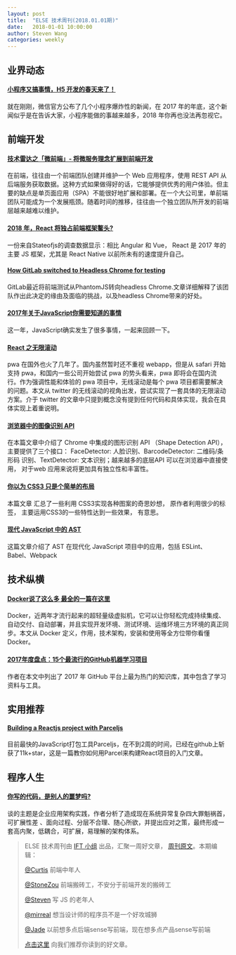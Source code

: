 ```yaml
---
layout: post
title:  "ELSE 技术周刊(2018.01.01期)"
date:   2018-01-01 10:00:00
author: Steven Wang
categories: weekly
---
```


## 业界动态

#### [小程序又搞事情，H5 开发的春天来了！](https://zhuanlan.zhihu.com/p/32451197)

就在刚刚，微信官方公布了几个小程序爆炸性的新闻，在 2017 年的年底，这个新闻似乎是在告诉大家，小程序能做的事越来越多，2018 年你再也没法再忽视它。

## 前端开发

#### [技术雷达之「微前端」- 将微服务理念扩展到前端开发](https://zhuanlan.zhihu.com/p/32378432?utm_medium=social&utm_source=wechat_session&from=singlemessage&isappinstalled=0)

在前端，往往由一个前端团队创建并维护一个 Web 应用程序，使用 REST API 从后端服务获取数据。这种方式如果做得好的话，它能够提供优秀的用户体验。但主要的缺点是单页面应用（SPA）不能很好地扩展和部署。在一个大公司里，单前端团队可能成为一个发展瓶颈。随着时间的推移，往往由一个独立团队所开发的前端层越来越难以维护。

#### [2018 年，React 将独占前端框架鳌头?](https://mp.weixin.qq.com/s/vGKkyXznXAcwO31Us3DagQ)

一份来自Stateofjs的调查数据显示：相比 Angular 和 Vue， React 是 2017 年的主要 JS 框架，尤其是 React Native 以前所未有的速度提升自己。

#### [How GitLab switched to Headless Chrome for testing](https://about.gitlab.com/2017/12/19/moving-to-headless-chrome/)

GitLab最近将前端测试从PhantomJS转向headless Chrome.文章详细解释了该团队作出此决定的缘由及面临的挑战，以及headless Chrome带来的好处。

#### [2017年关于JavaScript你需要知道的事情](https://zhuanlan.zhihu.com/p/32298468)

这一年，JavaScript确实发生了很多事情，一起来回顾一下。

#### [React 之无限滚动](https://zhuanlan.zhihu.com/p/32075662)

pwa 在国外也火了几年了。国内虽然暂时还不重视 webapp，但是从 safari 开始支持 pwa，和国内一些公司开始尝试 pwa 的势头看来，pwa 即将会在国内流行。作为强调性能和体验的 pwa 项目中，无线滚动是每个 pwa 项目都需要解决的问题。本文从 twitter 的无线滚动的视角出发，尝试实现了一套具体的无限滚动方案。介于 twitter 的文章中只提到概念没有提到任何代码和具体实现，我会在具体实现上着重说明。

#### [浏览器中的图像识别 API](https://qiutc.me/post/shape-detection-api.html#comment-wrap)

在本篇文章中介绍了 Chrome 中集成的图形识别 API （Shape Detection API），主要提供了三个接口： FaceDetector: 人脸识别、BarcodeDetector: 二维码/条形码 识别、TextDetector: 文本识别；越来越多的底层API 可以在浏览器中直接使用， 对于web 应用来说将更加具有独立性和丰富性。

#### [你以为 CSS3 只是个简单的布局](https://juejin.im/post/5a446d19f265da43052eebcc)

本篇文章 汇总了一些利用 CSS3实现各种图案的奇思妙想， 原作者利用很少的标签， 主要运用CSS3的一些特性达到一些效果， 有意思。

#### [现代 JavaScript 中的 AST](https://www.jianshu.com/p/82894a71376e)

这篇文章介绍了 AST 在现代化 JavaScript 项目中的应用，包括 ESLint、Babel、Webpack

## 技术纵横

#### [Docker说了这么多 最全的一篇在这里](https://mp.weixin.qq.com/s/r6Zj9Umlc9v_rqplq8207A)

Docker，近两年才流行起来的超轻量级虚拟机，它可以让你轻松完成持续集成、自动交付、自动部署，并且实现开发环境、测试环境、运维环境三方环境的真正同步。本文从 Docker 定义，作用，技术架构，安装和使用等全方位带你看懂 Docker。

#### [2017年度盘点：15个最流行的GitHub机器学习项目](https://mp.weixin.qq.com/s/1HqAPV7l5Oi4xKqpN6q5GA)

作者在本文中列出了 2017 年 GitHub 平台上最为热门的知识库，其中包含了学习资料与工具。

## 实用推荐

#### [Building a Reactjs project with Parceljs](https://blog.vigneshm.com/building-a-reactjs-project-with-parceljs-d88cdd178e50)

目前最快的JavaScript打包工具Parceljs，在不到2周的时间，已经在github上斩获了11k+star，这是一篇教你如何用Parcel来构建React项目的入门文章。

## 程序人生

#### [你写的代码，是别人的噩梦吗?](http://geek.csdn.net/news/detail/248211)

谈的主题是企业应用架构实践，作者分析了造成现在系统异常复杂四大罪魁祸首，可扩展性差 、面向过程、分层不合理、随心所欲，并提出应对之策，最终形成一套高内聚，低耦合，可扩展，易理解的架构体系。


> ELSE 技术周刊由 [IFT 小组](https://github.com/CtripFE) 出品，汇聚一周好文章， [周刊原文](https://zhuanlan.zhihu.com/p/32520268)。本期编辑：
>
> [@Curtis](https://github.com/CurtisCBS) 前端中年人
>
> [@StoneZou](https://github.com/stoneyong) 前端搬砖工，不安分于前端开发的搬砖工
>
> [@Steven](https://github.com/StevenX911) 写 JS 的老年人
>
> [@mirreal](https://github.com/mirreal) 想当设计师的程序员不是一个好攻城狮
>
> [@Jade](https://github.com/Jade05) 以前想多点后端sense写前端，现在想多点产品sense写前端
>
> [点击这里](https://github.com/CtripFE/fe-weekly/issues) 向我们推荐你读到的好文章。
